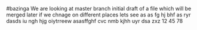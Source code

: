 #bazinga
We are looking at master branch
initial draft of a file
which will be merged later 
if we chnage on different places
lets see
as
as
fg
hj
bhf
as
ryr
dasds
iu
ngh
hjg
oiytrreew
asasffghf
cvc
nmb
kjhh
uyr
dsa
zxz
12
45
78
